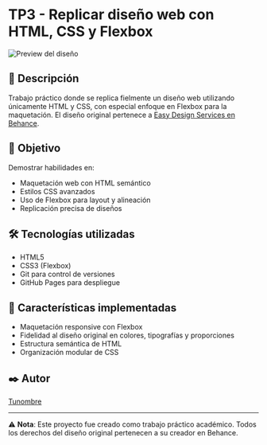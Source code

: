 # TP3 - Replicar diseño web con HTML, CSS y Flexbox

![Preview del diseño](https://mir-s3-cdn-cf.behance.net/projects/404/169076361.5489f7a5c4a1a.jpg)

## 📝 Descripción
Trabajo práctico donde se replica fielmente un diseño web utilizando únicamente HTML y CSS, con especial enfoque en Flexbox para la maquetación. El diseño original pertenece a [Easy Design Services en Behance](https://www.behance.net/gallery/169076361/easy-design-services?tracking_source=search_projects|web+landing+easy&l=128).

## 🎯 Objetivo
Demostrar habilidades en:
- Maquetación web con HTML semántico
- Estilos CSS avanzados
- Uso de Flexbox para layout y alineación
- Replicación precisa de diseños

## 🛠 Tecnologías utilizadas
- HTML5
- CSS3 (Flexbox)
- Git para control de versiones
- GitHub Pages para despliegue

## 📌 Características implementadas
- Maquetación responsive con Flexbox
- Fidelidad al diseño original en colores, tipografías y proporciones
- Estructura semántica de HTML
- Organización modular de CSS

## ✒️ Autor
[Tunombre](https://github.com/tunombredeusuario)

---

⚠️ **Nota**: Este proyecto fue creado como trabajo práctico académico. Todos los derechos del diseño original pertenecen a su creador en Behance.